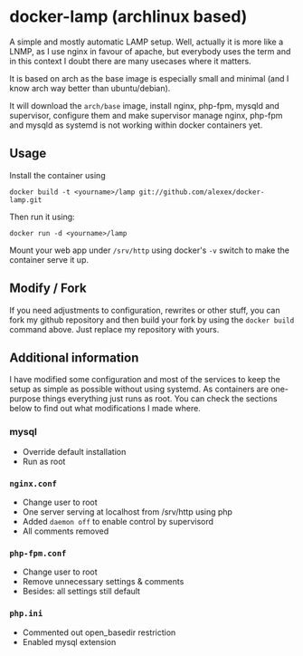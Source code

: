 # docker-lamp (archlinux based)
A simple and mostly automatic LAMP setup. Well, actually it is more like a LNMP, as I use nginx in favour of apache, but everybody uses the term and in this context I doubt there are many usecases where it matters.

It is based on arch as the base image is especially small and minimal (and I know arch way better than ubuntu/debian).

It will download the `arch/base` image, install nginx, php-fpm, mysqld and supervisor, configure them and make supervisor manage nginx, php-fpm and mysqld as systemd is not working within docker containers yet.

## Usage
Install the container using

    docker build -t <yourname>/lamp git://github.com/alexex/docker-lamp.git

Then run it using:

    docker run -d <yourname>/lamp

Mount your web app under `/srv/http` using docker's `-v` switch to make the container serve it up.

## Modify / Fork
If you need adjustments to configuration, rewrites or other stuff, you can fork my github repository and then build your fork by using the `docker build` command above. Just replace my repository with yours.

## Additional information
I have modified some configuration and most of the services to keep the setup as simple as possible without using systemd. As containers are one-purpose things everything just runs as root. You can check the sections below to find out what modifications I made where.

### mysql
* Override default installation
* Run as root

### `nginx.conf`
* Change user to root
* One server serving at localhost from /srv/http using php
* Added `daemon off` to enable control by supervisord
* All comments removed

### `php-fpm.conf`
* Change user to root
* Remove unnecessary settings & comments
* Besides: all settings still default

### `php.ini`
* Commented out open_basedir restriction
* Enabled mysql extension
